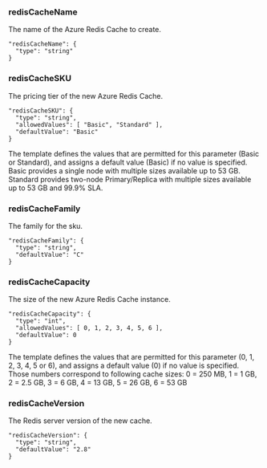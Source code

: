 ﻿
### redisCacheName

The name of the Azure Redis Cache to create.

    "redisCacheName": {
      "type": "string"
    }

### redisCacheSKU

The pricing tier of the new Azure Redis Cache.

    "redisCacheSKU": {
      "type": "string",
      "allowedValues": [ "Basic", "Standard" ],
      "defaultValue": "Basic"
    }

The template defines the values that are permitted for this parameter (Basic or Standard), and assigns a default value (Basic) if no value is specified. Basic provides a single node with multiple sizes available up to 53 GB.
Standard provides two-node Primary/Replica with multiple sizes available up to 53 GB and 99.9% SLA.

### redisCacheFamily

The family for the sku.

    "redisCacheFamily": {
      "type": "string",
      "defaultValue": "C"
    }

### redisCacheCapacity

The size of the new Azure Redis Cache instance. 

    "redisCacheCapacity": {
      "type": "int",
      "allowedValues": [ 0, 1, 2, 3, 4, 5, 6 ],
      "defaultValue": 0
    }

The template defines the values that are permitted for this parameter (0, 1, 2, 3, 4, 5 or 6), and assigns a default value (0) if no value is specified. Those numbers correspond to following cache sizes: 
0 = 250 MB, 1 = 1 GB, 2 = 2.5 GB, 3 = 6 GB, 4 = 13 GB, 5 = 26 GB, 6 = 53 GB

### redisCacheVersion

The Redis server version of the new cache.

    "redisCacheVersion": {
      "type": "string",
      "defaultValue": "2.8"
    }
